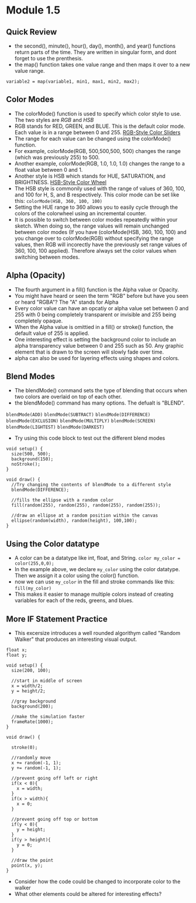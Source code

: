 # Module 1.5

## Quick Review
* the second(), minute(), hour(), day(), month(), and year() functions return parts of the time. They are written in singular form, and dont forget to use the prenthesis. 
* the map() function takes one value range and then maps it over to a new value range. 
```
variable2 = map(variable1, min1, max1, min2, max2);
```

## Color Modes
* The colorMode() function is used to specify which color style to use. The two styles are *RGB* and *HSB*
* RGB stands for RED, GREEN, and BLUE. This is the default color mode. Each value is in a range between 0 and 255.  [RGB-Style Color Sliders](https://codepen.io/leemark/pen/lpEHr)
* The range for each value can be changed using the colorMode() function.
* For example, colorMode(RGB, 500,500,500, 500) changes the range (which was previously 255) to 500.
* Another example, colorMode(RGB, 1.0, 1.0, 1.0) changes the range to a float value between 0 and 1.
* Another style is HSB which stands for HUE, SATURATION, and BRIGHTNESS. [HSB-Style Color Wheel](https://codepen.io/HunorMarton/full/eWvewo)
* The HSB style is commonily used with the range of values of 360, 100, and 100 for H, S, and B respectively. This color mode can be set like this: `colorMode(HSB, 360, 100, 100)`
* Setting the HUE range to 360 allows you to easily cycle through the colors of the colorwheel using an incremental counter.
* It is possible to switch between color modes repeatedly within your sketch. When doing so, the range values will remain unchanged between color modes (If you have (colorMode(HSB, 360, 100, 100) and you change over to colorMode(RGB) without specifying the range values, then RGB will incorectly have the previously set range values of 360, 100, 100 applied). Therefore always set the color values when switching between modes.


## Alpha (Opacity)
* The fourth argument in a fill() function is the Alpha value or Opacity. 
* You might have heard or seen the term "RGB" before but have you seen or heard "RGBA"? The "A" stands for Alpha
* Every color value can have an opcatiy or alpha value set between 0 and 255 with 0 being completely transparent or invisible and 255 being completely opaque.
* When the Alpha value is omittied in a fill() or stroke() function, the default value of 255 is applied. 
* One interesting effect is setting the background color to include an alpha transparency value between 0 and 255 such as 50. Any graphic element that is drawn to the screen will slowly fade over time. 
* alpha can also be used for layering effects using shapes and colors. 

## Blend Modes
* The blendMode() command sets the type of blending that occurs when two colors are overlaid on top of each other.
* the blendMode() command has many options. The defualt is "BLEND".

`blendMode(ADD)`
`blendMode(SUBTRACT)`
`blendMode(DIFFERENCE)`
`blendMode(EXCLUSION)`
`blendMode(MULTIPLY)`
`blendMode(SCREEN)`
`blendMode(LIGHTEST)`
`blendMode(DARKEST)`
* Try using this code block to test out the different blend modes
```
void setup() {
  size(500, 500);
  background(150);
  noStroke();
}

void draw() {
  //Try changing the contents of blendMode to a different style
  blendMode(DIFFERENCE); 
  
  //fills the ellipse with a random color
  fill(random(255), random(255), random(255), random(255));
  
  //draw an ellipse at a random position within the canvas
  ellipse(random(width), random(height), 100,100);
}
```

## Using the Color datatype
* A color can be a datatype like int, float, and String.
`color my_color = color(255,0,0);`
* In the example above, we declare `my_color` using the color datatype. Then we assign it a color using the color() function.
* now we can use `my_color` in the fill and stroke commands like this: `fill(my_color)`
* This makes it easier to manage multiple colors instead of creating variables for each of the reds, greens, and blues. 





## More IF Statement Practice
* This excersize introduces a well rounded algorithym called "Random Walker" that produces an interesting visual output.

```
float x;
float y;

void setup() {
  size(200, 100);
  
  //start in middle of screen
  x = width/2;
  y = height/2;

  //gray background
  background(200);
  
  //make the simulation faster
  frameRate(1000);
}

void draw() {
  
  stroke(0);
  
  //randomly move
  x += random(-1, 1);
  y += random(-1, 1);
  
  //prevent going off left or right
  if(x < 0){
    x = width;
  }
  if(x > width){
    x = 0;
  }

  //prevent going off top or bottom
  if(y < 0){
    y = height;
  }
  if(y > height){
    y = 0;
  }
  
  //draw the point
  point(x, y);
}
```
* Consider how the code could be changed to incorporate color to the walker
* What other elements could be altered for interesting effects?
